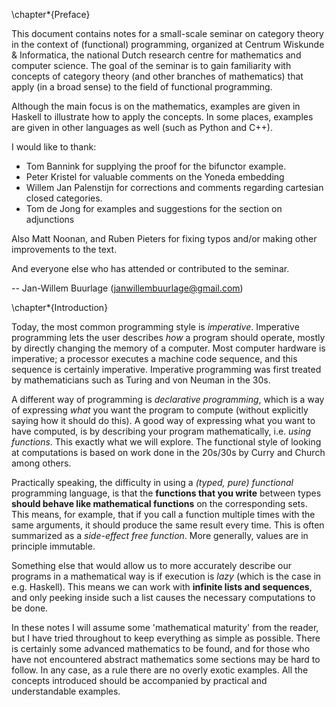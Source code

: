 \chapter*{Preface}

This document contains notes for a small-scale seminar on category theory in the context of (functional) programming, organized at Centrum Wiskunde \& Informatica, the national Dutch research centre for mathematics and computer science. The goal of the seminar is to gain familiarity with concepts of category theory (and other branches of mathematics) that apply (in a broad sense) to the field of functional programming.

Although the main focus is on the mathematics, examples are given in Haskell to illustrate how to apply the concepts. In some places, examples are given in other languages as well (such as Python and C++).

I would like to thank:

- Tom Bannink for supplying the proof for the bifunctor example.
- Peter Kristel for valuable comments on the Yoneda embedding
- Willem Jan Palenstijn for corrections and comments regarding cartesian closed categories.
- Tom de Jong for examples and suggestions for the section on adjunctions

Also Matt Noonan, and Ruben Pieters for fixing typos and/or making other improvements to the text.

And everyone else who has attended or contributed to the seminar.

-- Jan-Willem Buurlage (<janwillembuurlage@gmail.com>)

\chapter*{Introduction}

Today, the most common programming style is *imperative*. Imperative programming lets the user describes *how* a program should operate, mostly by directly changing the memory of a computer. Most computer hardware is imperative; a processor executes a machine code sequence, and this sequence is certainly imperative. Imperative programming was first treated by mathematicians such as Turing and von Neuman in the 30s.

A different way of programming is *declarative programming*, which is a way of expressing *what* you want the program to compute (without explicitly saying how it should do this). A good way of expressing what you want to have computed, is by describing your program mathematically, i.e. *using functions*. This exactly what we will explore. The functional style of looking at computations is based on work done in the 20s/30s by Curry and Church among others.

Practically speaking, the difficulty in using a *(typed, pure) functional* programming language, is that the **functions that you write** between types **should behave like mathematical functions** on the corresponding sets. This means, for example, that if you call a function multiple times with the same arguments, it should produce the same result every time. This is often summarized as a *side-effect free function*. More generally, values are in principle immutable.

Something else that would allow us to more accurately describe our programs in a mathematical way is if execution is *lazy* (which is the case in e.g. Haskell). This means we can work with **infinite lists and sequences**, and only peeking inside such a list causes the necessary computations to be done.

In these notes I will assume some 'mathematical maturity' from the reader, but I have tried throughout to keep everything as simple as possible. There is certainly some advanced mathematics to be found, and for those who have not encountered abstract mathematics some sections may be hard to follow. In any case, as a rule there are no overly exotic examples. All the concepts introduced should be accompanied by practical and understandable examples.
